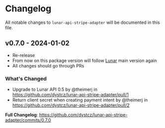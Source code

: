 # Changelog

All notable changes to `lunar-api-stripe-adapter` will be documented in this file.

## v0.7.0 - 2024-01-02

* Re-release
* From now on this package version will follow [Lunar](https://github.com/lunarphp/lunar) main version again
* All changes should go through PRs

### What's Changed

* Upgrade to Lunar API 0.5 by @theimerj in https://github.com/dystcz/lunar-api-stripe-adapter/pull/1
* Return client secret when creating payment intent by @theimerj in https://github.com/dystcz/lunar-api-stripe-adapter/pull/2

**Full Changelog**: https://github.com/dystcz/lunar-api-stripe-adapter/commits/0.7.0
